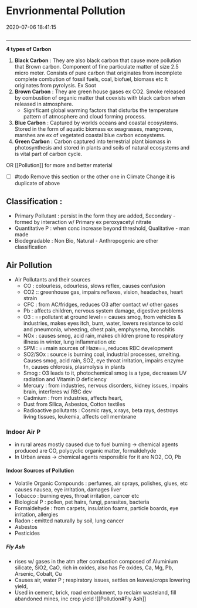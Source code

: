 # Envrionmental Pollution
2020-07-06 18:41:15
```toc
```
---

**4 types of Carbon**
1. **Black Carbon** : They are also black carbon that cause more pollution that Brown carbon. Component of fine particulate matter of size 2.5 micro meter. Consists of pure carbon that originates from incomplete complete combution of fossil fuels, coal, biofuel, biomass etc It originates from pyrolysis. Ex Soot
2. **Brown Carbon** : They are green house gases ex CO2. Smoke released by combustion of organic matter that coexists with black carbon when released in atmosphere.
	- Significant global warming factors that disturbs the temperature pattern of atmosphere and cloud forming process. 
1. **Blue Carbon** : Captured by worlds oceans and coastal ecosystems. Stored in the form of aquatic biomass ex seagrasses, mangroves, marshes are ex of vegetated coastal blue carbon ecosystems. 
2. **Green Carbon** : Carbon captured into terrestrial plant biomass in photosynthesis and stored in plants and soils of natural ecosystems and is vital part of carbon cycle.  


OR [[Pollution]] for more and better material
- [ ] #todo Remove this section or the other one in Climate Change it is duplicate of above 

## Classification :

-   Primary Pollutant : persist in the form they are added, Secondary - formed by interaction w/ Primary ex peroxyacetyl nitrate
-   Quantitative P : when conc increase beyond threshold, Qualitative - man made
-   Biodegradable : Non Bio, Natural - Anthropogenic are other classification

## Air Pollution
-   Air Pollutants and their sources
    -   CO : colourless, odourless, slows reflex, causes confusion
    -   CO2 :: greenhouse gas, impairs reflexes, vision, headaches, heart strain
    -   CFC : from AC/fridges, reduces O3 after contact w/ other gases
    -   Pb : affects children, nervous system damage, digestive problems
    -   O3 : ==pollutant at ground level== causes smog, from vehicles & industries, makes eyes itch, burn, water, lowers resistance to cold and pneumonia, wheezing, chest pain, emphysema, bronchitis
    -   NOx : causes smog, acid rain, makes children prone to respiratory illness in winter, lung inflammation etc
    -   SPM : ==main sources of Haze==, reduces RBC development
    -   SO2/SOx : source is burning coal, industrial processes, smelting. Causes smog, acid rain, SO2, eye throat irritation, impairs enzyme fn, causes chlorosis, plasmolysis in plants
    -   Smog : O3 leads to it, photochemical smog is a type, decreases UV radiation and Vitamin D deficiency
    -   Mercury : from industries, nervous disorders, kidney issues, impairs brain, interferes w/ RBC dev
    -   Cadmium : from industries, affects heart,
    -   Dust from Silica, Asbestos, Cotton textiles
    -   Radioactive pollutants : Cosmic rays, x rays, beta rays, destroys living tissues, leukemia, affects cell membrane
    
###   Indoor Air P 
- in rural areas mostly caused due to fuel burning -> chemical agents produced are CO, polycyclic organic matter, formaldehyde
- In Urban areas -> chemical agents responsible for it are NO2, CO, Pb

#### Indoor Sources of Pollution 

-   Volatile Organic Compounds : perfumes, air sprays, polishes, glues, etc causes nausea, eye irritation, damages liver
-   Tobacco : burning eyes, throat irritation, cancer etc
-   Biological P : pollen, pet hairs, fungi, parasites, bacteria
-   Formaldehyde : from carpets, insulation foams, particle boards, eye irritation, allergies
-   Radon : emitted naturally by soil, lung cancer
-   Asbestos
-   Pesticides

##### Fly Ash 
- rises w/ gases in the atm after combustion composed of Aluminium silicate, SiO2, CaO, rich in oxides, also has Fe oxides, Ca, Mg, Pb, Arsenic, Cobalt, Cu
-   Causes air, water P ; respiratory issues, settles on leaves/crops lowering yield,
-   Used in cement, brick, road embankment, to reclaim wasteland, fill abandoned mines, inc crop yield
![[Pollution#Fly Ash]]
 

 

 

 

 

 

 






